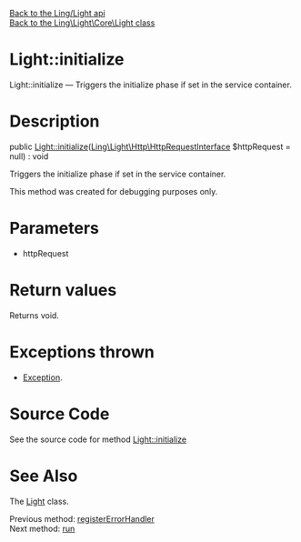 [Back to the Ling/Light api](https://github.com/lingtalfi/Light/blob/master/doc/api/Ling/Light.md)<br>
[Back to the Ling\Light\Core\Light class](https://github.com/lingtalfi/Light/blob/master/doc/api/Ling/Light/Core/Light.md)


Light::initialize
================



Light::initialize — Triggers the initialize phase if set in the service container.




Description
================


public [Light::initialize](https://github.com/lingtalfi/Light/blob/master/doc/api/Ling/Light/Core/Light/initialize.md)([Ling\Light\Http\HttpRequestInterface](https://github.com/lingtalfi/Light/blob/master/doc/api/Ling/Light/Http/HttpRequestInterface.md) $httpRequest = null) : void




Triggers the initialize phase if set in the service container.

This method was created for debugging purposes only.




Parameters
================


- httpRequest

    


Return values
================

Returns void.


Exceptions thrown
================

- [Exception](http://php.net/manual/en/class.exception.php).&nbsp;







Source Code
===========
See the source code for method [Light::initialize](https://github.com/lingtalfi/Light/blob/master/Core/Light.php#L318-L327)


See Also
================

The [Light](https://github.com/lingtalfi/Light/blob/master/doc/api/Ling/Light/Core/Light.md) class.

Previous method: [registerErrorHandler](https://github.com/lingtalfi/Light/blob/master/doc/api/Ling/Light/Core/Light/registerErrorHandler.md)<br>Next method: [run](https://github.com/lingtalfi/Light/blob/master/doc/api/Ling/Light/Core/Light/run.md)<br>


